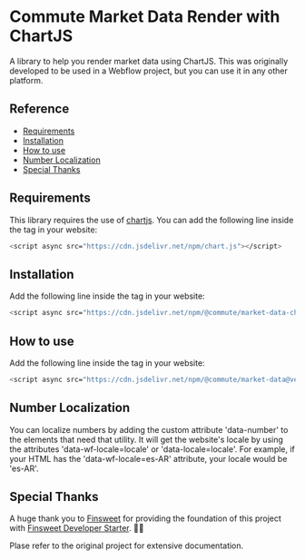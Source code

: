 # Commute Market Data Render with ChartJS

A library to help you render market data using ChartJS.
This was originally developed to be used in a Webflow project, but you can use it in any other platform.

## Reference
- [Requirements](#requirements)
- [Installation](#installation)
- [How to use](#how-to-use)
- [Number Localization](#number-localization)
- [Special Thanks](#special-thanks)


## Requirements

This library requires the use of [chartjs](https://www.npmjs.com/package/chart.js?activeTab=readme). 
You can add the following line inside the <head> tag in your website:

```bash
<script async src="https://cdn.jsdelivr.net/npm/chart.js"></script>
```

## Installation

Add the following line inside the <head> tag in your website:

```bash
<script async src="https://cdn.jsdelivr.net/npm/@commute/market-data-chartjs@version/dist/index.js"></script>
```

## How to use

Add the following line inside the <head> tag in your website:

```bash
<script async src="https://cdn.jsdelivr.net/npm/@commute/market-data@version/dist/index.js"></script>
```

## Number Localization
You can localize numbers by adding the custom attribute 'data-number' to the elements that need that utility.
It will get the website's locale by using the attributes 'data-wf-locale=locale' or 'data-locale=locale'.
For example, if your HTML has the 'data-wf-locale=es-AR' attribute, your locale would be 'es-AR'.

## Special Thanks

A huge thank you to [Finsweet](https://github.com/finsweet) for providing the foundation of this project with [Finsweet Developer Starter](https://github.com/finsweet/developer-starter). 💪🏽

Plase refer to the original project for extensive documentation.
